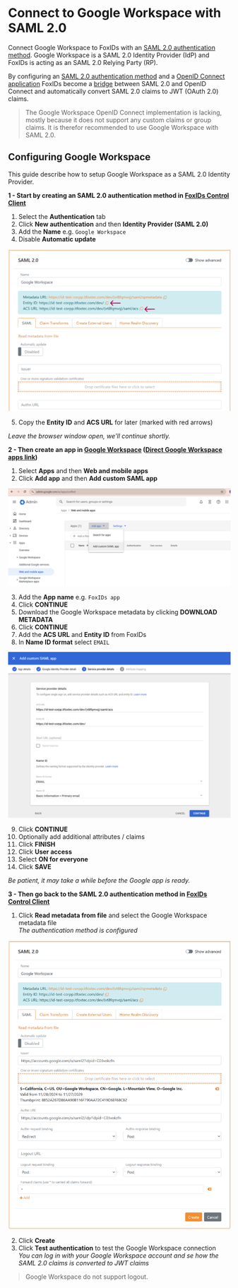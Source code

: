 # Connect to Google Workspace with SAML 2.0

Connect Google Workspace to FoxIDs with an [SAML 2.0 authentication method](auth-method-saml-2.0.md). Google Workspace is a SAML 2.0 Identity Provider (IdP) and FoxIDs is acting as an SAML 2.0 Relying Party (RP).

By configuring an [SAML 2.0 authentication method](auth-method-saml-2.0.md) and a [OpenID Connect application](app-reg-oidc.md) FoxIDs become a [bridge](bridge.md) between SAML 2.0 and OpenID Connect and automatically convert SAML 2.0 claims to JWT (OAuth 2.0) claims.

> The Google Workspace OpenID Connect implementation is lacking, mostly because it does not support any custom claims or group claims. It is therefor recommended to use Google Workspace with SAML 2.0.

## Configuring Google Workspace
This guide describe how to setup Google Workspace as a SAML 2.0 Identity Provider.

**1 - Start by creating an SAML 2.0 authentication method in [FoxIDs Control Client](control.md#foxids-control-client)**

1. Select the **Authentication** tab
2. Click **New authentication** and then **Identity Provider (SAML 2.0)**
3. Add the **Name** e.g. `Google Workspace`
4. Disable **Automatic update**

![FoxIDs SAML 2.0 authentication method for Google Workspace](images/configure-saml-googleworkspace-start-auth-method.png)

5. Copy the **Entity ID** and **ACS URL** for later (marked with red arrows)

*Leave the browser window open, we'll continue shortly.*

**2 - Then create an app in [Google Workspace](https://admin.google.com/) ([Direct Google Workspace apps link](https://admin.google.com/ac/apps/unified))**

1. Select **Apps** and then **Web and mobile apps** 
2. Click **Add app** and then **Add custom SAML app**

![Google Workspace add SAML app](images/configure-saml-googleworkspace-add-app.png)

3. Add the **App name** e.g. `FoxIDs app`
4. Click **CONTINUE**
5. Download the Google Workspace metadata by clicking **DOWNLOAD METADATA**
6. Click **CONTINUE**
7. Add the **ACS URL** and **Entity ID** from FoxIDs
8. In **Name ID format** select `EMAIL`

![Google Workspace add SAML app](images/configure-saml-googleworkspace-app.png)

9. Click **CONTINUE**
10. Optionally add additional attributes / claims
11. Click **FINISH**
12. Click **User access**
13. Select **ON for everyone**
14. Click **SAVE** 

*Be patient, it may take a while before the Google app is ready.*

**3 - Then go back to the SAML 2.0 authentication method in [FoxIDs Control Client](control.md#foxids-control-client)**

1. Click **Read metadata from file** and select the Google Workspace metadata file  
   *The authentication method is configured*

![FoxIDs SAML 2.0 authentication method for Google Workspace](images/configure-saml-googleworkspace-auth-method.png)

2. Click **Create**
3. Click **Test authentication** to test the Google Workspace connection  
   *You can log in with your Google Workspace account and se how the SAML 2.0 claims is converted to JWT claims*

> Google Workspace do not support logout.